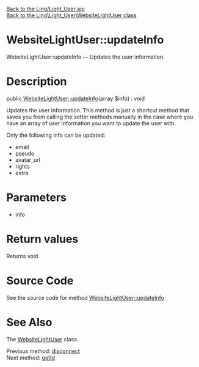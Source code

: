 [Back to the Ling/Light_User api](https://github.com/lingtalfi/Light_User/blob/master/doc/api/Ling/Light_User.md)<br>
[Back to the Ling\Light_User\WebsiteLightUser class](https://github.com/lingtalfi/Light_User/blob/master/doc/api/Ling/Light_User/WebsiteLightUser.md)


WebsiteLightUser::updateInfo
================



WebsiteLightUser::updateInfo — Updates the user information.




Description
================


public [WebsiteLightUser::updateInfo](https://github.com/lingtalfi/Light_User/blob/master/doc/api/Ling/Light_User/WebsiteLightUser/updateInfo.md)(array $info) : void




Updates the user information.
This method is just a shortcut method that saves you from calling the setter methods manually
in the case where you have an array of user information you want to update the user with.


Only the following info can be updated:
- email
- pseudo
- avatar_url
- rights
- extra




Parameters
================


- info

    


Return values
================

Returns void.








Source Code
===========
See the source code for method [WebsiteLightUser::updateInfo](https://github.com/lingtalfi/Light_User/blob/master/WebsiteLightUser.php#L233-L251)


See Also
================

The [WebsiteLightUser](https://github.com/lingtalfi/Light_User/blob/master/doc/api/Ling/Light_User/WebsiteLightUser.md) class.

Previous method: [disconnect](https://github.com/lingtalfi/Light_User/blob/master/doc/api/Ling/Light_User/WebsiteLightUser/disconnect.md)<br>Next method: [getId](https://github.com/lingtalfi/Light_User/blob/master/doc/api/Ling/Light_User/WebsiteLightUser/getId.md)<br>

